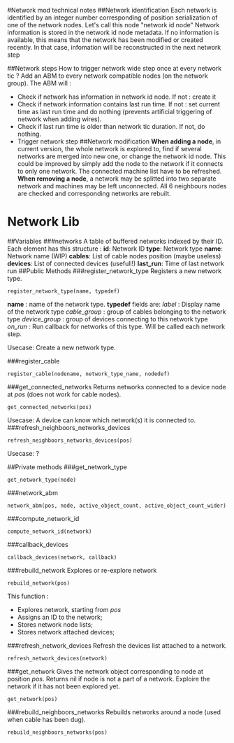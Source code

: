 #Network mod technical notes
##Network identification
Each network is identified by an integer number corresponding of position serialization of one of the network nodes. Let's call this node "network id node"
Network information is stored in the network id node metadata.
If no information is available, this means that the network has been modified or created recently.
In that case, infomation will be reconstructed in the next network step

##Network steps
How to trigger network wide step once at every network tic ?
Add an ABM to every network compatible nodes (on the network group).
The ABM will :
- Check if network has information in network id node. If not : create it
- Check if network information contains last run time. If not : set current time as last run time and do nothing (prevents artificial triggering of network when adding wires).
- Check if last run time is older than network tic duration. If not, do nothing.
- Trigger network step
##Network modification
__When adding a node__, in current version, the whole network is explored to, find if several networks are merged into new one, or change the network id node. This could be improved by simply add the node to the network if it connects to only one network.
The connected machine list have to be refreshed.
__When removing a node__, a network may be splitted into two separate network and machines may be left unconnected.
All 6 neighbours nodes are checked and corresponding networks are rebuilt.
# Network Lib
##Variables
###networks
A table of buffered networks indexed by their ID.
Each element has this structure :
__id__: Network ID
__type__: Network type
__name__: Network name (WIP)
__cables__: List of cable nodes position (maybe useless)
__devices__: List of connected devices (usefull!)
__last_run__: Time of last network run 
##Public Methods
###register_network_type
Registers a new network type.

	register_network_type(name, typedef)

__name__ : name of the network type.
__typedef__ fields are:
_label_ : Display name of the network type
_cable_group_ : group of cables belonging to the network type
_device_group_ : group of devices connecting to this network type
_on_run_ : Run callback for networks of this type. Will be called each network step.

Usecase: Create a new network type.

###register_cable

	register_cable(nodename, network_type_name, nodedef)


###get_connected_networks
Returns networks connected to a device node at _pos_ (does not work for cable nodes).

	get_connected_networks(pos)

Usecase: A device can know which network(s) it is connected to.
###refresh_neighboors_networks_devices

	refresh_neighboors_networks_devices(pos)
	
Usecase: ?
	
##Private methods
###get_network_type

	get_network_type(node) 

###network_abm

	network_abm(pos, node, active_object_count, active_object_count_wider)

###compute_network_id

	compute_network_id(network)

###callback_devices

	callback_devices(network, callback)

###rebuild_network
Explores or re-explore network

	rebuild_network(pos)

This function :
- Explores network, starting from _pos_
- Assigns an ID to the network;
- Stores network node lists;
- Stores network attached devices;
	
###refresh_network_devices
Refresh the devices list attached to a network.

	refresh_network_devices(network)
	
###get_network
Gives the network object corresponding to node at position _pos_.
Returns nil if node is not a part of a network.
Exploire the network if it has not been explored yet.

	get_network(pos)
	
###rebuild_neighboors_networks
Rebuilds networks around a node (used when cable has been dug).

	rebuild_neighboors_networks(pos)
	
